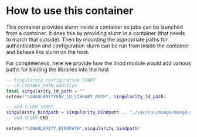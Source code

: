 # How to use this container

This container provides slurm inside a container so jobs can be launched from a container. It does this by providing slurm 
in a container (that needs to match that outside). Then by mounting the appropriate paths for authentication and configuration
slurm can be run from inside the container and behave like slurm on the host. 

For completeness, here we provide how the lmod module would add various paths for binding the libraries into the host

```lua
-- Singularity configuration START
-- LD_LIBRARY_PATH addition
local singularity_ld_path = ""
setenv("SINGULARITYENV_LD_LIBRARY_PATH", singularity_ld_path)

-- add SLURM START
singularity_bindpath = singularity_bindpath .. ",/var/run/munge/munge.socket.2,/etc/slurm"
-- add SLURM END

setenv("SINGULARITY_BINDPATH",singularity_bindpath)
```
